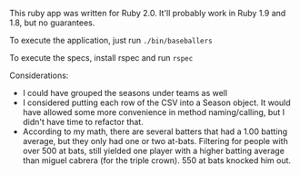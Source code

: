 This ruby app was written for Ruby 2.0. It'll probably work in Ruby 1.9 and 1.8, but no guarantees.

To execute the application, just run `./bin/baseballers`

To execute the specs, install rspec and run `rspec`

Considerations:
- I could have grouped the seasons under teams as well
- I considered putting each row of the CSV into a Season object. It would have allowed some more convenience in method naming/calling, but I didn't have time to refactor that.
- According to my math, there are several batters that had a 1.00 batting average, but they only had one or two at-bats. Filtering for people with over 500 at bats, still yielded one player with a higher batting average than miguel cabrera (for the triple crown). 550 at bats knocked him out.